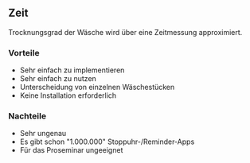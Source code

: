 ## Zeit
Trocknungsgrad der Wäsche wird über eine Zeitmessung approximiert.

### Vorteile
- Sehr einfach zu implementieren
- Sehr einfach zu nutzen
- Unterscheidung von einzelnen Wäschestücken
- Keine Installation erforderlich

### Nachteile
- Sehr ungenau
- Es gibt schon "1.000.000" Stoppuhr-/Reminder-Apps
- Für das Proseminar ungeeignet

